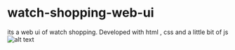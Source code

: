 # watch-shopping-web-ui
its a web ui of watch shopping. Developed with html , css and a little bit of js 
![alt text](C:/Users/AmitKumar/Desktop/shoppgin.jpg)
